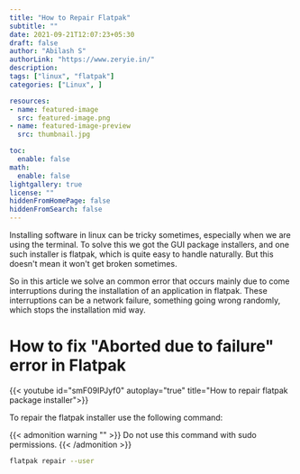 ```yaml
---
title: "How to Repair Flatpak"
subtitle: ""
date: 2021-09-21T12:07:23+05:30
draft: false
author: "Abilash S"
authorLink: "https://www.zeryie.in/"
description:
tags: ["linux", "flatpak"]
categories: ["Linux", ]

resources:
- name: featured-image
  src: featured-image.png
- name: featured-image-preview
  src: thumbnail.jpg

toc:
  enable: false
math:
  enable: false
lightgallery: true
license: ""
hiddenFromHomePage: false 
hiddenFromSearch: false 
---
```


Installing software in linux can be tricky sometimes, especially when we are using the terminal. To solve this we got the GUI package installers, and one such installer is flatpak, which is quite easy to handle naturally. But this doesn't mean it won't get broken sometimes.

  So in this article we solve an common error that occurs mainly due to come interruptions during the installation of an application in flatpak. These interruptions can be a network failure, something going wrong randomly, which stops the installation mid way. 
  
<!--more-->

# How to fix "Aborted due to failure" error in Flatpak

{{< youtube id="smF09IPJyf0" autoplay="true" title="How to repair flatpak package installer">}}

To repair the flatpak installer use the following command:

{{< admonition warning "" >}}
Do not use this command with sudo permissions.
{{< /admonition >}}

```sh
flatpak repair --user
```
